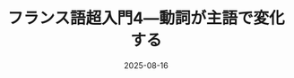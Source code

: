---
title: "フランス語超入門4―動詞が主語で変化する" 
date: 2025-08-16
image: '~/assets/images/tri.png'
tags:
- フランス語
- 超入門
---